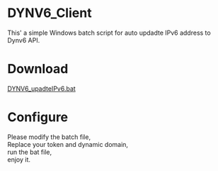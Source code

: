 # DYNV6_Client
This'  a simple Windows batch script for auto updadte IPv6 address to Dynv6 API.
# Download
[DYNV6_upadteIPv6.bat](https://github.com/tannx/DYNV6_Client/releases/tag/0.01)

# Configure
Please modify the batch file,<br>
Replace your token and dynamic domain,<br>
run the bat file,<br>
enjoy it.<br>
